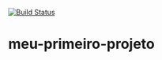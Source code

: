 [![Build Status](https://travis-ci.com/Vagnerpbarreto/meu-primeiro-projeto.svg?branch=master)](https://travis-ci.com/Vagnerpbarreto/meu-primeiro-projeto)
# meu-primeiro-projeto